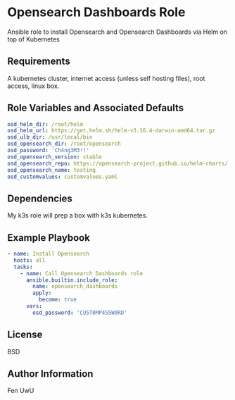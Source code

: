 Opensearch Dashboards Role
=========

Ansible role to install Opensearch and Opensearch Dashboards via Helm on top of Kubernetes

Requirements
------------

A kubernetes cluster, internet access (unless self hosting files), root access, linux box.

Role Variables and Associated Defaults
--------------

```yaml
osd_helm_dir: /root/helm
osd_helm_url: https://get.helm.sh/helm-v3.16.4-darwin-amd64.tar.gz
osd_ulb_dir: /usr/local/bin
osd_opensearch_dir: /root/opensearch
osd_password: 'Ch4ng3M3!!'
osd_opensearch_version: stable
osd_opensearch_repo: https://opensearch-project.github.io/helm-charts/
osd_opensearch_name: testing
osd_customvalues: customvalues.yaml
```

Dependencies
------------

My k3s role will prep a box with k3s kubernetes.

Example Playbook
----------------

```yaml
- name: Install Opensearch
  hosts: all
  tasks:
    - name: Call Opensearch Dashboards role
      ansible.builtin.include_role:
        name: opensearch_dashboards
        apply:
          become: true
      vars:
        osd_password: 'CU5T0MP455W0RD'
```

License
-------

BSD

Author Information
------------------

Fen UwU
